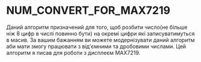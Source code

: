 # NUM_CONVERT_FOR_MAX7219
Даний алгоритм призначений для того, щоб розбити число(не більше ніж 8 цифр в числі повинно бути) на окремі цифри які записуватимуться в масив. За вашим бажанням ви можете модернізувати даний алгоритм аби мати змогу працювати з від'ємними та дробовими числами. Цей алгоритм я писав для роботи з дисплеєм MAX7219.
